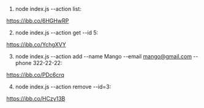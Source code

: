 1. node index.js --action list:

https://ibb.co/6HGHwRP

2. node index.js --action get --id 5:

https://ibb.co/YchgXVY

3. node index.js --action add --name Mango --email mango@gmail.com --phone 322-22-22:

https://ibb.co/PDc6crq

4. node index.js --action remove --id=3:

https://ibb.co/HCzy13B
